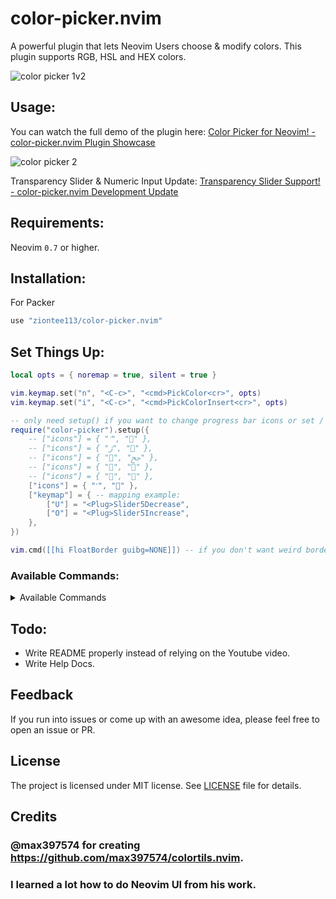 # color-picker.nvim

A powerful plugin that lets Neovim Users choose & modify colors. This plugin supports RGB, HSL and HEX colors.

![color picker 1v2](https://user-images.githubusercontent.com/102876811/175996319-58bd7237-9fe2-428a-ba86-f10df440c0a9.jpg)

## Usage:

You can watch the full demo of the plugin here: [Color Picker for Neovim! - color-picker.nvim Plugin Showcase](https://youtu.be/eWRoxJatH8A)

![color picker 2](https://user-images.githubusercontent.com/102876811/176300677-7f12b1f7-1bc2-421b-8944-af45f01088fe.png)

Transparency Slider & Numeric Input Update: [Transparency Slider Support! - color-picker.nvim Development Update](https://youtu.be/lm7LAOFkceA)

## Requirements:

Neovim `0.7` or higher.

## Installation:

For Packer

```lua
use "ziontee113/color-picker.nvim"
```

## Set Things Up:

```lua
local opts = { noremap = true, silent = true }

vim.keymap.set("n", "<C-c>", "<cmd>PickColor<cr>", opts)
vim.keymap.set("i", "<C-c>", "<cmd>PickColorInsert<cr>", opts)

-- only need setup() if you want to change progress bar icons or set / remap the picker's keymaps
require("color-picker").setup({
	-- ["icons"] = { "ﱢ", "" },
	-- ["icons"] = { "ﮊ", "" },
	-- ["icons"] = { "", "ﰕ" },
	-- ["icons"] = { "", "" },
	-- ["icons"] = { "", "" },
	["icons"] = { "ﱢ", "" },
	["keymap"] = { -- mapping example:
		["U"] = "<Plug>Slider5Decrease",
		["O"] = "<Plug>Slider5Increase",
	},
})

vim.cmd([[hi FloatBorder guibg=NONE]]) -- if you don't want weird border background colors around the popup.
```
### Available Commands:

<details>
<summary>Available Commands</summary>
	
```
<Plug>Slider10Decrease
<Plug>Slider10Increase
<Plug>Slider5Decrease
<Plug>Slider5Increase
<Plug>Slider1Decrease
<Plug>Slider1Increase

<Plug>Slider0Percent
<Plug>Slider10Percent
<Plug>Slider20Percent
<Plug>Slider30Percent
<Plug>Slider40Percent
<Plug>Slider50Percent
<Plug>Slider60Percent
<Plug>Slider70Percent
<Plug>Slider80Percent
<Plug>Slider90Percent
<Plug>Slider100Percent

<Plug>SetActionGroup1and2
<Plug>SetActionGroup2and3
<Plug>SetActionGroup123
<Plug>SetActionGroup1and3
<Plug>ClearActionGroup

<Plug>ChangeOutputType
<Plug>ChangeColorMode
<Plug>ApplyColor
<Plug>ToggleTransparency
<Plug>NumericInput
```
	
</details>

## Todo:

- Write README properly instead of relying on the Youtube video.
- Write Help Docs.

## Feedback

If you run into issues or come up with an awesome idea, please feel free to open an issue or PR.

## License

The project is licensed under MIT license. See [LICENSE](./LICENSE) file for details.

## Credits

### @max397574 for creating https://github.com/max397574/colortils.nvim.
### I learned a lot how to do Neovim UI from his work.
